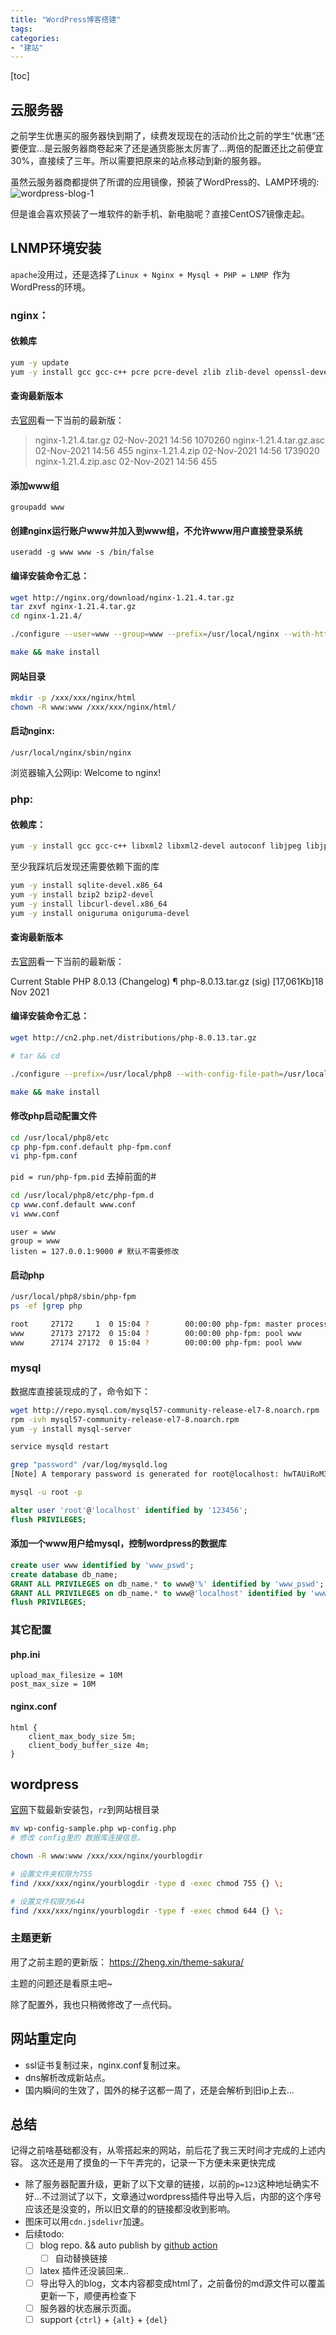 ```yaml
---
title: "WordPress博客搭建"
tags: 
categories: 
- "建站"
---
```


[toc]

## 云服务器
之前学生优惠买的服务器快到期了，续费发现现在的活动价比之前的学生“优惠”还要便宜...是云服务器商卷起来了还是通货膨胀太厉害了...两倍的配置还比之前便宜30%，直接续了三年。所以需要把原来的站点移动到新的服务器。

虽然云服务器商都提供了所谓的应用镜像，预装了WordPress的、LAMP环境的:
![wordpress-blog-1](https://github.com/EluvK/Image_server/raw/master/2021-12/blog-01.png)

但是谁会喜欢预装了一堆软件的新手机、新电脑呢？直接CentOS7镜像走起。

## LNMP环境安装
`apache`没用过，还是选择了`Linux + Nginx + Mysql + PHP = LNMP `作为WordPress的环境。

### nginx：
#### 依赖库
``` bash
yum -y update
yum -y install gcc gcc-c++ pcre pcre-devel zlib zlib-devel openssl-devel wget
```

#### 查询最新版本
去[官网](http://nginx.org/download/)看一下当前的最新版：
> nginx-1.21.4.tar.gz                                02-Nov-2021 14:56             1070260
nginx-1.21.4.tar.gz.asc                            02-Nov-2021 14:56                 455
nginx-1.21.4.zip                                   02-Nov-2021 14:56             1739020
nginx-1.21.4.zip.asc                               02-Nov-2021 14:56                 455

#### 添加www组
`groupadd www`
#### 创建nginx运行账户www并加入到www组，不允许www用户直接登录系统 
`useradd -g www www -s /bin/false`

#### 编译安装命令汇总：
``` bash
wget http://nginx.org/download/nginx-1.21.4.tar.gz
tar zxvf nginx-1.21.4.tar.gz 
cd nginx-1.21.4/

./configure --user=www --group=www --prefix=/usr/local/nginx --with-http_stub_status_module --with-http_ssl_module --with-file-aio --with-http_realip_module

make && make install
```

#### 网站目录
``` bash
mkdir -p /xxx/xxx/nginx/html
chown -R www:www /xxx/xxx/nginx/html/
```

#### 启动nginx:
`/usr/local/nginx/sbin/nginx`

浏览器输入公网ip: Welcome to nginx!

### php:
#### 依赖库：
``` bash
yum -y install gcc gcc-c++ libxml2 libxml2-devel autoconf libjpeg libjpeg-devel libpng libpng-devel freetype freetype-devel zlib zlib-devel glibc glibc-devel glib2 glib2-devel
```

至少我踩坑后发现还需要依赖下面的库
``` bash
yum -y install sqlite-devel.x86_64
yum -y install bzip2 bzip2-devel
yum -y install libcurl-devel.x86_64
yum -y install oniguruma oniguruma-devel
```

#### 查询最新版本
去[官网](https://www.php.net/downloads.php)看一下当前的最新版：

Current Stable PHP 8.0.13 (Changelog) ¶
php-8.0.13.tar.gz (sig) [17,061Kb]18 Nov 2021

#### 编译安装命令汇总：
``` bash
wget http://cn2.php.net/distributions/php-8.0.13.tar.gz

# tar && cd

./configure --prefix=/usr/local/php8 --with-config-file-path=/usr/local/php8/etc --enable-fpm --enable-mbstring --enable-soap --with-curl --with-zlib --with-gd --with-pdo-sqlite --with-pdo-mysql --with-mysqli --with-mysql-sock --enable-mysqlnd --disable-rpath --enable-inline-optimization --with-bz2 --with-zlib --enable-sockets --enable-sysvsem --enable-sysvshm --enable-pcntl --enable-mbregex --enable-exif --enable-bcmath --with-mhash --enable-zip --with-pcre-regex --enable-ftp --with-kerberos --with-xmlrpc --with-fpm-user=www --disable-fileinfo

make && make install
```

#### 修改php启动配置文件
``` bash
cd /usr/local/php8/etc
cp php-fpm.conf.default php-fpm.conf
vi php-fpm.conf
```
`pid = run/php-fpm.pid` 去掉前面的#

``` bash
cd /usr/local/php8/etc/php-fpm.d
cp www.conf.default www.conf
vi www.conf
```

``` text
user = www
group = www
listen = 127.0.0.1:9000 # 默认不需要修改
```

#### 启动php
``` bash
/usr/local/php8/sbin/php-fpm
ps -ef |grep php

root     27172     1  0 15:04 ?        00:00:00 php-fpm: master process (/usr/local/php8/etc/php-fpm.conf)
www      27173 27172  0 15:04 ?        00:00:00 php-fpm: pool www
www      27174 27172  0 15:04 ?        00:00:00 php-fpm: pool www
```

### mysql
数据库直接装现成的了，命令如下：
``` bash
wget http://repo.mysql.com/mysql57-community-release-el7-8.noarch.rpm 
rpm -ivh mysql57-community-release-el7-8.noarch.rpm 
yum -y install mysql-server 

service mysqld restart

grep "password" /var/log/mysqld.log 
[Note] A temporary password is generated for root@localhost: hwTAUiRoM3&w

mysql -u root -p 
``` 

``` sql
alter user 'root'@'localhost' identified by '123456';
flush PRIVILEGES;
```

#### 添加一个www用户给mysql，控制wordpress的数据库
``` sql
create user www identified by 'www_pswd';
create database db_name;
GRANT ALL PRIVILEGES on db_name.* to www@'%' identified by 'www_pswd';
GRANT ALL PRIVILEGES on db_name.* to www@'localhost' identified by 'www_pswd';
flush PRIVILEGES;
```

### 其它配置
#### php.ini
``` text
upload_max_filesize = 10M
post_max_size = 10M
```
#### nginx.conf
``` text
html {
    client_max_body_size 5m;
    client_body_buffer_size 4m;
}
```

## wordpress
[官网](https://cn.wordpress.org/latest-zh_CN.tar.gz)下载最新安装包，`rz`到网站根目录
``` bash
mv wp-config-sample.php wp-config.php
# 修改 config里的 数据库连接信息。

chown -R www:www /xxx/xxx/nginx/yourblogdir

# 设置文件夹权限为755
find /xxx/xxx/nginx/yourblogdir -type d -exec chmod 755 {} \;

# 设置文件权限为644
find /xxx/xxx/nginx/yourblogdir -type f -exec chmod 644 {} \;
```

### 主题更新
用了之前主题的更新版： https://2heng.xin/theme-sakura/ 

主题的问题还是看原主吧~

除了配置外，我也只稍微修改了一点代码。

## 网站重定向
* ssl证书复制过来，nginx.conf复制过来。
* dns解析改成新站点。
* 国内瞬间的生效了，国外的梯子这都一周了，还是会解析到旧ip上去...

## 总结
记得之前啥基础都没有，从零搭起来的网站，前后花了我三天时间才完成的上述内容。
这次还是用了摸鱼的一下午弄完的，记录一下方便未来更快完成

* 除了服务器配置升级，更新了以下文章的链接，以前的`p=123`这种地址确实不好...不过测试了以下，文章通过wordpress插件导出导入后，内部的这个序号应该还是没变的，所以旧文章的的链接都没收到影响。
* 图床可以用`cdn.jsdelivr`加速。
* 后续todo:
    - [ ] blog repo. && auto publish by [github action](https://github.com/zhaoolee/WordPressXMLRPCTools)
        - [ ] 自动替换链接
    - [ ] latex 插件还没装回来.. 
    - [ ] 导出导入的blog，文本内容都变成html了，之前备份的md源文件可以覆盖更新一下，顺便再检查下
    - [ ] 服务器的状态展示页面。
    - [ ] support `{ctrl}` + `{alt}` + `{del}`